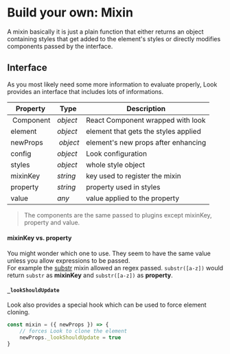 # Build your own: Mixin

A mixin basically it is just a plain function that either returns an object containing styles that get added to the element's styles or directly modifies components passed by the  interface.

## Interface
As you most likely need some more information to evaluate properly, Look provides an interface that includes lots of informations.

| Property |Type |Description |
| -------- | ----------- | ---|
| Component | *object*|React Component wrapped with look |
|element |*object* |element that gets the styles applied |
| newProps | *object* |element's new props after enhancing |
| config | *object* |Look configuration |
|styles |*object* |whole style object |
|mixinKey | *string* |key used to register the mixin |
|property | *string* |property used in styles |
| value | *any* |value applied to the property |

> The components are the same passed to plugins except mixinKey, property and value.

#### mixinKey vs. property
You might wonder which one to use. They seem to have the same value unless you allow expressions to be passed. <br>
For example the [substr](../Mixins.md#substr) mixin allowed an regex passed. `substr([a-z])` would return `substr` as **mixinKey** and `substr([a-z])` as **property**.

#### `_lookShouldUpdate`
Look also provides a special hook which can be used to force element cloning.
```javascript
const mixin = ({ newProps }) => {
	// forces Look to clone the element
	newProps._lookShouldUpdate = true
}
```
